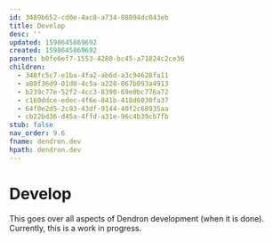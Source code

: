 ```yaml
---
id: 3489b652-cd0e-4ac8-a734-08094dc043eb
title: Develop
desc: ''
updated: 1598645869692
created: 1598645869692
parent: b0fe6ef7-1553-4280-bc45-a71824c2ce36
children:
  - 348fc5c7-e1ba-4fa2-ab6d-a3c94628fa11
  - a80f36d9-01d0-4c5a-a228-867b093a4913
  - b239c77e-52f2-4cc3-8390-69e0bc776a72
  - c160ddce-edec-4f6e-841b-418d6030fa37
  - 64f0e2d5-2c83-43df-9144-40f2c68935aa
  - cb22bd36-d45a-4ffd-a31e-96c4b39cb7fb
stub: false
nav_order: 9.6
fname: dendron.dev
hpath: dendron.dev
---
```

# Develop

This goes over all aspects of Dendron development (when it is done). Currently, this is a work in progress.

